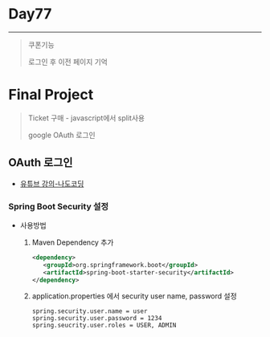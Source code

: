 # Day77

---

> 쿠폰기능 
>
> 로그인 후 이전 페이지 기억 

# Final Project

>Ticket 구매 - javascript에서 split사용 
>
>google OAuth 로그인 

## OAuth 로그인 

- [유튜브 강의-나도코딩](https://opentutorials.org/course/2473/16571)

### Spring Boot Security 설정

- 사용방법

  1. Maven Dependency 추가 

     ```xml
     <dependency>
     	<groupId>org.springframework.boot</groupId>
     	<artifactId>spring-boot-starter-security</artifactId>
     </dependency>
     ```

  2. application.properties 에서 security user name, password 설정

     ```properties
     spring.security.user.name = user
     spring.security.user.password = 1234
     spring.seucrity.user.roles = USER, ADMIN
     ```


